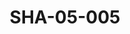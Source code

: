 ---
pid: SHA-05-005
title: SHA-05-005
language: ar
collection: شرحبيل احمد
original_label: 
rights: شرحبيل احمد
location_of_original: شرحبيل احمد
photographer_or_studio: 
scanned_from: photograph 12.1 by 16.5
_date: early 1960s
location: امدرمان
description: احمد ابراهيم داوؤد مع درامز
additional_notes: 
permission_display: 'yes'
on_server: 'no'
on_website: 'no'
permalink: "/archive/ar/sha-05-005.html"
layout: photo-page
---